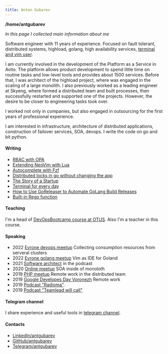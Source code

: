 ```yaml
---
title: Anton Gubarev 
---
```

**/home/antgubarev**

*In this page I collected main information about me*

Software engineer with 11 years of experience. Focused on fault tolerant, distributed systems, highload, golang, high availability services, 
[terminal and vim user](https://github.com/antgubarev/dotfiles).

I am currently involved in the development of the Platform as a Service in Avito. The platform allows product development to spend little time on routine tasks and low-level tools and provides about 1500 services.
Before that, I was architect of the highload project, where was engaged in the scaling of a large monolith. I also previously worked as a leading engineer at Skyeng, where formed a distributed team and built processes, then successfully restarted and supported one of the projects. However, the desire to be closer to engineering tasks took over. 

I worked not only in companies, but also engaged in outsourcing for the first years of professional experience. 

I am interested in infrastructure, architecture of distributed applications, construction of failover services, SOA, devops. I write the code on go and bit python.

#### Writing 
- [RBAC with OPA](https://dev.to/antgubarev/rbac-with-opa-3i4h)
- [Extending NeoVim with Lua](https://dev.to/antgubarev/extending-neovim-with-lua-30gh)
- [Autocomplete with Fzf](https://dev.to/antgubarev/autocomplete-with-fzf-28eb)
- [Distributed locks in go without changing the app](https://dev.to/antgubarev/distributed-locks-in-go-without-fix-the-app-4aj8)
- [The Story of a Startup](https://dev.to/antgubarev/the-story-of-a-startup-306d)
- [Terminal for every day](https://dev.to/antgubarev/console-for-every-day-41eg)
- [How to Use GoReleaser to Automate GoLang Build Releases](https://hackernoon.com/how-to-use-goreleaser-to-automate-golang-build-releases)
- [Built-in Rego function](https://hackernoon.com/custom-rego-function-by-example) 

#### Teaching
I'm a head of [DevOpsBootcamp course at OTUS](https://otus.ru/lessons/devops_bootcamp/). Also I'm a teacher in this course.

#### Speaking
- 2022 [Evrone devops meetup](https://www.youtube.com/watch?v=uBTVDmHO5BQ) Collecting consumption resources from serveral clusters
- 2022 [Evrone golang meetup](https://www.youtube.com/watch?v=DbUNTGX7n94&t=9s) Vim as IDE for Goland
- 2021 [Software architect](https://vk.com/podcast-194136186_456239029) in the podcast
- 2020 [Online meetup](https://www.youtube.com/watch?v=ZYMEb_30kuo&t=548s) SOA inside of monoloth 
- 2019 [PHP meetup](https://www.youtube.com/watch?v=wfkLPF0pJmQ&t=6775s) Remote work in the distributed team
- 2019 [Google Developes Day Voronezh](https://www.youtube.com/watch?v=pE-vh2slY_c) Remote work
- 2019 [Podcast "Radioma"](http://radioma.org/radioma-se-7.html). 
- 2019 [Podcast "Teamlead will call"](https://www.youtube.com/watch?v=N3SdSJECc1A) 

#### Telegram channel
I share experience and useful tools in [telegram channel](https://t.me/devlead).

#### Contacts
- [LinkedIn/antgubarev](https://www.linkedin.com/in/antgubarev/)
- [GitHub/antgubarev](https://github.com/antgubarev)
- [Telegram/antgubarev](https://t.me/antgubarev)
